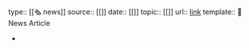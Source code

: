 type:: [[🗞 news]]
source:: [[]]
date:: [[]]
topic:: [[]]
url:: [link]()
template:: 🔗 News Article

-